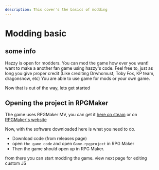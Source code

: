 ```yaml
---
description: This cover's the basics of modding
---
```


# Modding basic

## some info

Hazzy is open for modders. You can mod the game how ever you want! want to make a another fan game using hazzy's code. Feel free to, just as long you give proper credit (Like crediting Drwhomust, Toby Fox, KP team, dragonsnow, etc) You are able to use game for mods or your own game.



Now that is out of the way, lets get started

## Opening the project in RPGMaker

The game uses RPGMaker MV, you can get it [here on steam](https://store.steampowered.com/app/363890/RPG_Maker_MV/) or on [RPGMaker's website](https://www.rpgmakerweb.com/products/rpg-maker-mv)

Now, with the software downloaded here is what you need to do.

* Download code (from releases page)
* open `the game code` and open `Game.rpgproject` in RPG Maker
* Then the game should open up in RPG Maker.

from there you can start modding the game. view next page for editing custom JS
